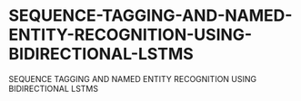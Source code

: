 # SEQUENCE-TAGGING-AND-NAMED-ENTITY-RECOGNITION-USING-BIDIRECTIONAL-LSTMS
SEQUENCE TAGGING AND NAMED ENTITY RECOGNITION USING BIDIRECTIONAL LSTMS
